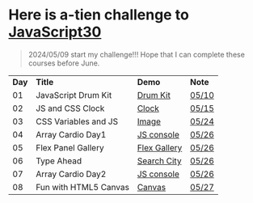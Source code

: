 # Here is a-tien challenge to [JavaScript30](https://javascript30.com/)
>2024/05/09 start my challenge!!! Hope that I can complete these courses before June.

<table>
  <tr>
    <td><b>Day</b></td>
    <td><b>Title</b></td>
    <td><b>Demo</b></td>
    <td><b>Note</b></td>
  </tr>
  <tr>
    <td>01</td>
    <td>JavaScript Drum Kit</td>
    <td><a href="https://a-tien.github.io/JavaScript30/01%20-%20JavaScript%20Drum%20Kit/index-ATIEN.html">Drum Kit</a></td>
    <td><a href="https://github.com/a-tien/JavaScript30/blob/master/01%20-%20JavaScript%20Drum%20Kit/JavaScript_Drum_Kit.md">05/10</a></td>
  </tr>
  <tr>
    <td>02</td>
    <td>JS and CSS Clock</td>
    <td><a href="https://a-tien.github.io/JavaScript30/02%20-%20JS%20and%20CSS%20Clock/index.html">Clock</a></td>
    <td><a href="https://github.com/a-tien/JavaScript30/blob/master/02%20-%20JS%20and%20CSS%20Clock/JS_and_CSS_clock.md">05/15</a></td>
  </tr>
  <tr>
    <td>03</td>
    <td>CSS Variables and JS</td>
    <td><a href="https://a-tien.github.io/JavaScript30/03%20-%20CSS%20Variables/index.html">Image</a></td>
    <td><a href="https://github.com/a-tien/JavaScript30/blob/master/03%20-%20CSS%20Variables/CSS_Variables.md">05/24</a></td>
  </tr>
  <tr>
    <td>04</td>
    <td>Array Cardio Day1</td>
    <td><a href="https://a-tien.github.io/JavaScript30/04%20-%20Array%20Cardio%20Day%201/index.html">JS console</a></td>
    <td><a href="https://github.com/a-tien/JavaScript30/blob/master/04%20-%20Array%20Cardio%20Day%201/04_Array_Cardio_Day1.md">05/26</a></td>
  </tr>
  <tr>
    <td>05</td>
    <td>Flex Panel Gallery</td>
    <td><a href="https://a-tien.github.io/JavaScript30/05%20-%20Flex%20Panel%20Gallery/index.html">Flex Gallery</a></td>
    <td><a href="https://github.com/a-tien/JavaScript30/blob/master/05%20-%20Flex%20Panel%20Gallery/05_Flex_Panel_Gallery.md">05/26</a></td>
  </tr>
  <tr>
    <td>06</td>
    <td>Type Ahead</td>
    <td><a href="https://a-tien.github.io/JavaScript30/06%20-%20Type%20Ahead/index.html">Search City</a></td>
    <td><a href="https://github.com/a-tien/JavaScript30/blob/master/06%20-%20Type%20Ahead/06_Type_Ahead.md">05/26</a></td>
  </tr>
  <tr>
    <td>07</td>
    <td>Array Cardio Day2</td>
    <td><a href="https://a-tien.github.io/JavaScript30/07%20-%20Array%20Cardio%20Day%202/index.html">JS console</a></td>
    <td><a href="https://github.com/a-tien/JavaScript30/blob/master/07%20-%20Array%20Cardio%20Day%202/07_Array_Cardio_Day_2.md">05/26</a></td>
  </tr>
  <tr>
    <td>08</td>
    <td>Fun with HTML5 Canvas</td>
    <td><a href="https://a-tien.github.io/JavaScript30/08%20-%20Fun%20with%20HTML5%20Canvas/index.html">Canvas</a></td>
    <td><a href="https://github.com/a-tien/JavaScript30/blob/master/08%20-%20Fun%20with%20HTML5%20Canvas/08_Fun_with_HTML5_Canvas.md">05/27</a></td>
  </tr>
</table>
